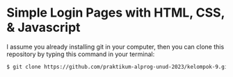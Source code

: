 # Simple Login Pages with HTML, CSS, & Javascript

I assume you already installing git in your computer, then you can clone this repository by typing this command in your terminal:

```bash
$ git clone https://github.com/praktikum-alprog-unud-2023/kelompok-9.git
```
